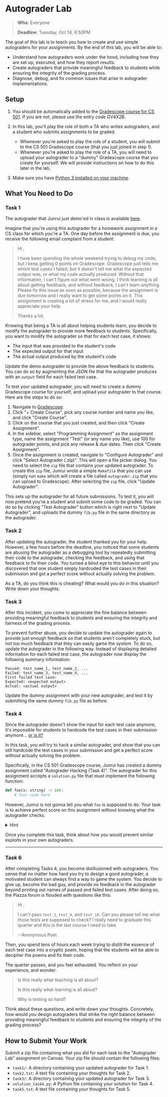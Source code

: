 # Autograder Lab

> **Who**: Everyone
>
> **Deadline**: Tuesday, Oct 14, 6:50PM

The goal of this lab is to teach you how to create and use simple autograders for your assignments. By the end of this lab, you will be able to:
- Understand how autograders work under the hood, including how they are set up, executed, and how they report results.
- Create autograders that provide meaningful feedback to students while ensuring the integrity of the grading process.
- Diagnose, debug, and fix common issues that arise in autograder implementations.

## Setup

1. You should be automatically added to the [Gradescope course for CS 501](https://www.gradescope.com/courses/1163414). If you are not, please use the entry code GV4X2B.

2. In this lab, you'll play the role of both a TA who writes autograders, and a student who submits assignments to be graded. 
   - Whenever you're asked to play the role of a student, you will submit to the CS 501 Gradescope course (that you just joined in step 1). 
   - Whenever you're asked to play the role of a TA, you will need to upload your autograder to a "dummy" Gradescope course that you create for yourself. We will provide instructions on how to do this later in the lab.

3. Make sure you have [Python 3 installed on your machine](https://xkcd.com/1987/).

## What You Need to Do

### Task 1

The autograder that Junrui just demo'ed in class is available [here](). 

Imagine that you're using this autograder for a homework assignment in a CS class for which you're a TA. One day before the assignment is due, you receive the following email complaint from a student:

> Hi <beloved TA>,
> 
> I have been spending the whole weekend trying to debug my code, but I keep getting 0 points on Gradescope. Gradescope just tells me which test cases I failed, but it doesn't tell me what the expected output was, or what my code actually produced. Without that information, I can't figure out what went wrong. I think learning is all about getting feedback, and without feedback, I can't learn anything. Please fix this issue as soon as possible, because the assignment is due tomorrow and I really want to get some points on it. This assignment is creating a lot of stress for me, and I would really appreciate your help.
>
> Thanks a lot,
> <troubled student>

Knowing that being a TA is all about helping students learn, you decide to modify the autograder to provide more feedback to students. Specifically, you want to modify the autograder so that for each test case, it shows:
- The input that was provided to the student's code
- The expected output for that input
- The actual output produced by the student's code

Update the demo autograder to provide the above feedback to students. You can do so by augmenting the JSON file that the autograder produces with an `output` field for each failed test case.

To test your updated autograder, you will need to create a dummy Gradescope course for yourself, and upload your autograder to that course. Here are the steps to do so:
1. Navigate to [Gradescope](https://www.gradescope.com/).
2. Click "+ Create Course", pick any course number and name you like, and click "Create Course".
3. Click on the course that you just created, and then click "Create Assignment".
4. In the sidebar, select "Programming Assignment" as the assignment type, name the assignment "Test" (or any name you like), use 100 for autograder points, and pick any release & due dates. Then click "Create Assignment".
5. Once the assignment is created, navigate to "Configure Autograder" and click "Select Autograder (.zip)". This will open a file picker dialog. You need to select the `zip` file that contains your updated autograder. To create this `zip` file, Junrui wrote a simple `Makefile` that you can use (simply run `make` which will create a file called `autograder.zip` that you can upload to Gradescope). After selecting the `zip` file, click "Update Autograder".

This sets up the autograder for all future submissions. To test it, you will now pretend you're a student and submit some code to be graded. You can do so by clicking "Test Autograder" button which is right next to "Update Autograder", and uploads the dummy `fib.py` file in the same directory as the autograder.


### Task 2

After updating the autograder, the student thanked you for your help. However, a few hours before the deadline, you noticed that some students are abusing the autograder as a debugging tool by repeatedly submitting their code to the autograder, checking the feedback, and using that feedback to fix their code. You turned a blind eye to this behavior until you discovered that one student simply hardcoded the test cases in their submission and got a perfect score without actually solving the problem.

As a TA, do you think this is cheating? What would you do in this situation? Write down your thoughts.


### Task 3

After this incident, you come to appreciate the fine balance between providing meaningful feedback to students and ensuring the integrity and fairness of the grading process.

To prevent further abuse, you decide to update the autograder again to provide just enough feedback so that students aren't completely stuck, but not too much feedback that they can easily game the system. To do so, update the autograder in the following way. Instead of displaying detailed information for each failed test case, the autograder now display the following summary information:
```
Passed: test_name_1, test_name_2, ...
Failed: test_name_3, test_name_4, ...
First failed test case:
Expected: <expected output>
Actual: <actual output>
```
Update the dummy assignment with your new autograder, and test it by submitting the same dummy `fib.py` file as before.



### Task 4

Since the autograder doesn't show the input for each test case anymore, it's impossible for students to hardcode the test cases in their submission anymore... [or is it?](https://www.youtube.com/watch?v=KF8wlNegMas)

In this task, you will try to hack a similar autograder, and show that you can still hardcode the test cases in your submission and get a perfect score without actually solving the problem.

Specifically, in the CS 501 Gradescope course, Junrui has created a dummy assignment called "Autograder Hacking (Task 4)". The autograder for this assignment accepts a `solution.py` file that must implement the following function:
```python
def foo(x: string) -> int:
    # Your code here
```
However, Junrui is not gonna tell you what `foo` is supposed to do. Your task is to achieve perfect score on this assignment without knowing what the autograder checks.

<details>
<summary>Hint</summary>
Submit a dummy file and observe the output of the autograder. 
</details>

Once you complete this task, think about how you would prevent similar exploits in your own autograders.


---


### Task 6

After completing Tasks 4, you become disillusioned with autograders. You sense that no matter how hard you try to design a good autograder, a motivated student can always find a way to game the system. You decide to give up, become the bad guy, and provide no feedback in the autograder beyond printing out names of passed and failed test cases. After doing so, the Piazza forum is flooded with questions like this:
> Hi <beloved TA>,
> 
> I can't pass `test_1`, `test_8`, and `test_10`. Can you please tell me what those tests are supposed to check? I really need to graduate this quarter and this is the last course I need to take.
> 
> --Anonymous Poet

Then, you spend tens of hours each week trying to distill the essence of each test case into a cryptic poem, hoping that the students will be able to decipher the poems and fix their code.

The quarter passes, and you feel exhausted. You reflect on your experience, and wonder:

> Is this really what teaching is all about?
>
> Is this really what learning is all about?
>
> Why is testing so hard?

Think about these questions, and write down your thoughts. Concretely, how would you design autograders that strike the right balance between providing meaningful feedback to students and ensuring the integrity of the grading process?

## How to Submit Your Work

Submit a zip file containing what you did for each task to the "Autograder Lab" assignment on Canvas. Your zip file should contain the following files:
- `task1/`: A directory containing your updated autograder for Task 1.
- `task2.txt`: A text file containing your thoughts for Task 2.
- `task3/`: A directory containing your updated autograder for Task 3.
- `solution_task4.py`: A Python file containing your solution for Task 4.
- `task5.txt`: A text file containing your thoughts for Task 5.